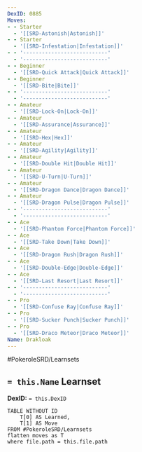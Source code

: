 ```yaml
---
DexID: 0885
Moves:
- - Starter
  - '[[SRD-Astonish|Astonish]]'
- - Starter
  - '[[SRD-Infestation|Infestation]]'
- - '---------------------------'
  - '---------------------------'
- - Beginner
  - '[[SRD-Quick Attack|Quick Attack]]'
- - Beginner
  - '[[SRD-Bite|Bite]]'
- - '---------------------------'
  - '---------------------------'
- - Amateur
  - '[[SRD-Lock-On|Lock-On]]'
- - Amateur
  - '[[SRD-Assurance|Assurance]]'
- - Amateur
  - '[[SRD-Hex|Hex]]'
- - Amateur
  - '[[SRD-Agility|Agility]]'
- - Amateur
  - '[[SRD-Double Hit|Double Hit]]'
- - Amateur
  - '[[SRD-U-Turn|U-Turn]]'
- - Amateur
  - '[[SRD-Dragon Dance|Dragon Dance]]'
- - Amateur
  - '[[SRD-Dragon Pulse|Dragon Pulse]]'
- - '---------------------------'
  - '---------------------------'
- - Ace
  - '[[SRD-Phantom Force|Phantom Force]]'
- - Ace
  - '[[SRD-Take Down|Take Down]]'
- - Ace
  - '[[SRD-Dragon Rush|Dragon Rush]]'
- - Ace
  - '[[SRD-Double-Edge|Double-Edge]]'
- - Ace
  - '[[SRD-Last Resort|Last Resort]]'
- - '---------------------------'
  - '---------------------------'
- - Pro
  - '[[SRD-Confuse Ray|Confuse Ray]]'
- - Pro
  - '[[SRD-Sucker Punch|Sucker Punch]]'
- - Pro
  - '[[SRD-Draco Meteor|Draco Meteor]]'
Name: Drakloak
---
```


#PokeroleSRD/Learnsets

## `= this.Name` Learnset

**DexID:** `= this.DexID`

```dataview
TABLE WITHOUT ID
    T[0] AS Learned,
    T[1] AS Move
FROM #PokeroleSRD/Learnsets
flatten moves as T
where file.path = this.file.path
```
